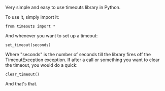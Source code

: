 Very simple and easy to use timeouts library in Python.

To use it, simply import it:

    from timeouts import *

And whenever you want to set up a timeout:

    set_timeout(seconds)

Where "seconds" is the number of seconds till the library fires off the TimeoutException exception.  If after a call or something you want to clear the timeout, you would do a quick:

    clear_timeout()

And that's that.